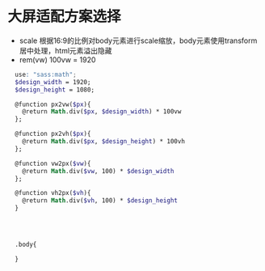 # 大屏适配方案选择

- scale
根据16:9的比例对body元素进行scale缩放，body元素使用transform居中处理，html元素溢出隐藏
- rem(vw)
100vw = 1920

```scss
  use: "sass:math";
  $design_width = 1920;
  $design_height = 1080;

  @function px2vw($px){
    @return Math.div($px, $design_width) * 100vw
  };

  @function px2vh($px){
    @return Math.div($px, $design_height) * 100vh
  };

  @function vw2px($vw){
    @return Math.div($vw, 100) * $design_width
  };

  @function vh2px($vh){
    @return Math.div($vh, 100) * $design_height
  }
  



  .body{

  }
```

```js

```
